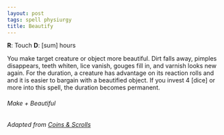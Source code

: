 ```yaml
---
layout: post
tags: spell physiurgy
title: Beautify
---
```


**R**: Touch		**D**: [sum] hours

You make target creature or object more beautiful. Dirt falls away, pimples disappears, teeth whiten, lice vanish, gouges fill in, and varnish looks new again. For the duration, a creature has advantage on its reaction rolls and and it is easier to bargain with a beautified object. If you invest 4 [dice] or more into this spell, the duration becomes permanent.

###### *Make + Beautiful*

###### Adapted from [Coins & Scrolls](https://coinsandscrolls.blogspot.com/2017/05/osr-elves-and-elf-wizards.html)
